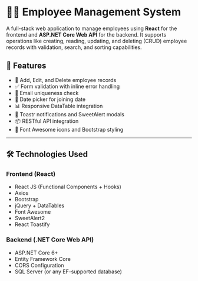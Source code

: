 # 👨‍💼 Employee Management System

A full-stack web application to manage employees using **React** for the frontend and **ASP.NET Core Web API** for the backend. It supports operations like creating, reading, updating, and deleting (CRUD) employee records with validation, search, and sorting capabilities.

## 🚀 Features

- 🔄 Add, Edit, and Delete employee records
- ✅ Form validation with inline error handling
- 🧠 Email uniqueness check
- 📅 Date picker for joining date
- 📊 Responsive DataTable integration
- 🔔 Toastr notifications and SweetAlert modals
- 📦 RESTful API integration
- 🎨 Font Awesome icons and Bootstrap styling

---

## 🛠️ Technologies Used

### Frontend (React)
- React JS (Functional Components + Hooks)
- Axios
- Bootstrap
- jQuery + DataTables
- Font Awesome
- SweetAlert2
- React Toastify

### Backend (.NET Core Web API)
- ASP.NET Core 6+
- Entity Framework Core
- CORS Configuration
- SQL Server (or any EF-supported database)
